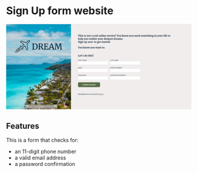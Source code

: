 # Sign Up form website

![Sign up page](/static/Signup%20form.PNG)

## Features
This is a form that checks for: 
- an 11-digit phone number
- a valid email address
- a password confirmation